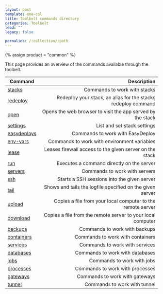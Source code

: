 ```yaml
---
layout: post
template: one-col
title: Toolbelt commands directory
categories: Toolbelt
lead: ""
legacy: false

permalink: /:collection/:path
---
```



{% assign product = "common" %}





This page provides an overview of the commands available through the toolbelt.

|Command	|	Description			|
|-----------|----------------------:|
|[stacks]() |	Commands to work with stacks|
|[redeploy]() |	Redeploy your stack, an alias for the stacks redeploy command|
|[open]() |	Opens the web browser to visit the app served by the stack|
|[settings]() |	List and set stack settings|
|[easydeploys]() |	Commands to work with EasyDeploy|
|[env-vars]() |	Commands to work with environment variables|
|[lease]() |	Leases firewall access to the given server on the stack|
|[run]() |	Executes a command directly on the server|
|[servers]() |	Commands to work with servers|
|[ssh]() |	Starts a SSH sessions into the given server|
|[tail]() |	Shows and tails the logfile specified on the given server|
|[upload]() |	Copies a file from your local computer to the remote server|
|[download]() |	Copies a file from the remote server to your local computer|
|[backups]() |	Commands to work with backups|
|[containers]() |	Commands to work with containers|
|[services]() |	Commands to work with services|
|[databases]() |	Commands to work with databases|
|[jobs]() |	Commands to work with jobs|
|[processes]() |	Commands to work with processes|
|[gateways]() |	Commands to work with gateways|
|[tunnel]() |	Commands to work with tunnel|


